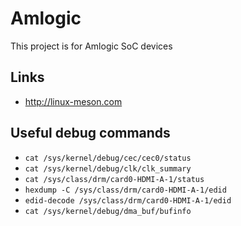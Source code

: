 # Amlogic

This project is for Amlogic SoC devices

## Links

* http://linux-meson.com

## Useful debug commands

* `cat /sys/kernel/debug/cec/cec0/status`
* `cat /sys/kernel/debug/clk/clk_summary`
* `cat /sys/class/drm/card0-HDMI-A-1/status`
* `hexdump -C /sys/class/drm/card0-HDMI-A-1/edid`
* `edid-decode /sys/class/drm/card0-HDMI-A-1/edid`
* `cat /sys/kernel/debug/dma_buf/bufinfo`
